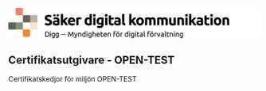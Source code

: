 ![Digg - Säker digital kommunikation](/images/SDK_logo.png)

## Certifikatsutgivare - OPEN-TEST
Certifikatskedjor för miljön OPEN-TEST

